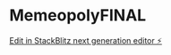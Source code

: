 # MemeopolyFINAL

[Edit in StackBlitz next generation editor ⚡️](https://stackblitz.com/~/github.com/Angelio-git/MemeopolyFINAL)